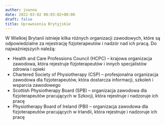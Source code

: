 ```yaml
---
author: joanna
date: 2022-03-02 08:03:02+00:00
draft: false
title: Uprawnienia Brytyjskie
---
```


W Wielkiej Brytanii istnieje kilka różnych organizacji zawodowych, które są odpowiedzialne za rejestrację fizjoterapeutów i nadzór nad ich pracą. Do najważniejszych należą:

- Health and Care Professions Council (HCPC) – krajowa organizacja zawodowa, która rejestruje fizjoterapeutów i innych specjalistów zdrowia i opieki
- Chartered Society of Physiotherapy (CSP) – profesjonalna organizacja zawodowa dla fizjoterapeutów, która dostarcza informacji, szkoleń i wsparcia zawodowego
- Scottish Physiotherapy Board (SPB) – organizacja zawodowa dla fizjoterapeutów pracujących w Szkocji, która rejestruje i nadzoruje ich pracę
- Physiotherapy Board of Ireland (PBI) – organizacja zawodowa dla fizjoterapeutów pracujących w Irlandii, która rejestruje i nadzoruje ich pracę